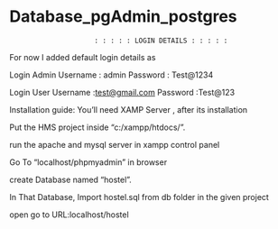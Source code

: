 # Database_pgAdmin_postgres


                         : : : : : LOGIN DETAILS : : : : : 
For now I added default login details as 



Login Admin      Username : admin
                 Password :  Test@1234
                 
                 
Login User       Username :test@gmail.com
                 Password :Test@123



Installation guide:
You’ll need XAMP Server , after its installation 

Put the HMS project inside “c:/xampp/htdocs/”. 

run the apache and mysql server in xampp control panel

Go To “localhost/phpmyadmin” in  browser 

create Database named “hostel”.

In That Database, Import hostel.sql from db folder in the given project


open go to URL:localhost/hostel
